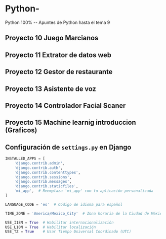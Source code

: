 # Python-
Python 100% 
-- Apuntes de Python hasta el tema 9 
## Proyecto 10 Juego Marcianos
## Proyecto 11 Extrator de datos web
## Proyecto 12 Gestor de restaurante
## Proyecto 13 Asistente de voz
## Proyecto 14 Controlador Facial Scaner
## Proyecto 15 Machine learnig introduccion (Graficos) 
## Configuración de `settings.py` en Django

```python
INSTALLED_APPS = [
    'django.contrib.admin',
    'django.contrib.auth',
    'django.contrib.contenttypes',
    'django.contrib.sessions',
    'django.contrib.messages',
    'django.contrib.staticfiles',
    'mi_app',  # Reemplaza 'mi_app' con tu aplicación personalizada
]

LANGUAGE_CODE = 'es'  # Código de idioma para español

TIME_ZONE = 'America/Mexico_City'  # Zona horaria de la Ciudad de México

USE_I18N = True  # Habilitar internacionalización
USE_L10N = True  # Habilitar localización
USE_TZ = True    # Usar Tiempo Universal Coordinado (UTC)
